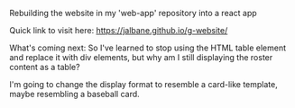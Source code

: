 Rebuilding the website in my 'web-app' repository into a react app

Quick link to visit here: https://jalbane.github.io/g-website/

What's coming next: 
  So I've learned to stop using the HTML table element and replace it with div elements, but why am I still displaying the roster content   as a table?
  
  I'm going to change the display format to resemble a card-like template, maybe resembling a baseball card.
  
